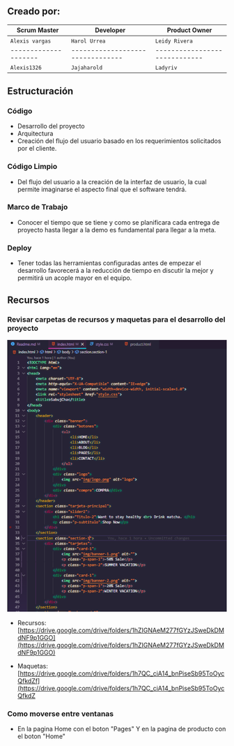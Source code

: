 

## Creado por:


|  Scrum Master      |            Developer           |        Product Owner        |
|--------------------|------------------------------- |-----------------------------|
|  `Alexis vargas`   |          `Harol Urrea`         |        `Leidy Rivera`       |
|--------------------|--------------------------------|-----------------------------|
|   `Alexis1326`     |           `Jajaharold`         |        `Ladyriv`            |


## Estructuración

### Código  
+ Desarrollo del proyecto  
+ Arquitectura  
+ Creación del flujo del usuario basado en los requerimientos solicitados por el cliente.

### Código Limpio  
+ Del flujo del usuario a la creación de la interfaz de usuario, la cual permite imaginarse el aspecto final que el software tendrá.

### Marco de Trabajo  
+ Conocer el tiempo que se tiene y como se planificara cada entrega de proyecto hasta llegar a la demo es fundamental para llegar a la meta.

### Deploy  
+ Tener todas las herramientas configuradas antes de empezar el desarrollo favorecerá a la reducción de tiempo en discutir la mejor y permitirá un acople mayor en el equipo.

## Recursos

### Revisar carpetas de recursos y maquetas para el desarrollo del proyecto

![alt text](/screen/cap1.png "HTML de la pagina")

+ Recursos:  
[https://drive.google.com/drive/folders/1hZIGNAeM277fGYzJSweDkDMdNF9p1GGO](https://drive.google.com/drive/folders/1hZIGNAeM277fGYzJSweDkDMdNF9p1GGO)

+ Maquetas:  
[https://drive.google.com/drive/folders/1h7QC_ciA14_bnPiseSb95ToOycQfkdZf](https://drive.google.com/drive/folders/1h7QC_ciA14_bnPiseSb95ToOycQfkdZ

### Como moverse entre ventanas 
+ En la pagina Home con el boton "Pages" Y en la pagina de producto con el boton "Home"